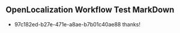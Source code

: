 ## OpenLocalization Workflow Test MarkDown
* 97c182ed-b27e-471e-a8ae-b7b01c40ae88 thanks!

<!--HONumber=Aug16_HO4-->


